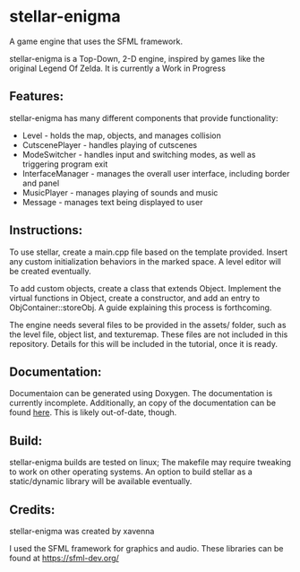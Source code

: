 # stellar-enigma
A game engine that uses the SFML framework.

stellar-enigma is a Top-Down, 2-D engine, inspired by games like the original Legend Of
Zelda. It is currently a Work in Progress

## Features:
stellar-enigma has many different components that provide functionality:
* Level - holds the map, objects, and manages collision
* CutscenePlayer - handles playing of cutscenes
* ModeSwitcher - handles input and switching modes, as well as triggering program exit
* InterfaceManager - manages the overall user interface, including border and panel
* MusicPlayer - manages playing of sounds and music
* Message - manages text being displayed to user


## Instructions:
To use stellar, create a main.cpp file based on the template provided. Insert any
custom initialization behaviors in the marked space. A level editor will be created
eventually.

To add custom objects, create a class that extends Object. Implement the virtual
functions in Object, create a constructor, and add an entry to ObjContainer::storeObj.
A guide explaining this process is forthcoming.

The engine needs several files to be provided in the assets/ folder, such as the level file, object list, and texturemap. These files are not included in this repository. Details for this will be included in the tutorial, once it is ready.

## Documentation:
Documentaion can be generated using Doxygen. The documentation is currently incomplete.
Additionally, an copy of the documentation can be found [here](https://xavenna.github.io/projects/stellar-docs). This is likely out-of-date, though.


## Build:
stellar-enigma builds are tested on linux; The makefile may require tweaking to work on
other operating systems. An option to build stellar as a static/dynamic library will be
available eventually.

## Credits:
stellar-enigma was created by xavenna

I used the SFML framework for graphics and audio.
These libraries can be found at https://sfml-dev.org/
